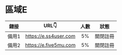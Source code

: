 # 區域E

| 鏈接 | URL👇 | 人數 | 狀態 |
| :----: | :----: | :----: | :----: |
| 備用1 | https://e.ss4user.com | 5% | 關閉註冊 | 
| 備用2 | https://e.five5mu.com | 5% | 關閉註冊 | 
